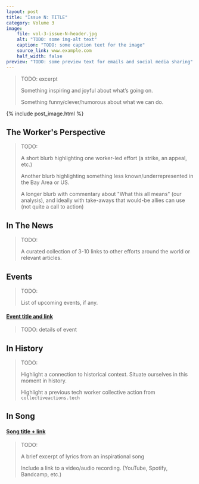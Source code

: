 ```yaml
---
layout: post
title: "Issue N: TITLE"
category: Volume 3
image:
    file: vol-3-issue-N-header.jpg
    alt: "TODO: some img-alt text"
    caption: "TODO: some caption text for the image"
    source_link: www.example.com
    half_width: false
preview: "TODO: some preview text for emails and social media sharing"
---
```


> TODO: excerpt
>
> Something inspiring and joyful about what’s going on.
>
> Something funny/clever/humorous about what we can do.

<!--excerpt-->

{% include post_image.html %}

## The Worker's Perspective

> TODO:
>
> A short blurb highlighting one worker-led effort (a strike, an appeal, etc.)
>
> Another blurb highlighting something less known/underrepresented in the Bay Area or US.
>
> A longer blurb with commentary about "What this all means" (our analysis),
> and ideally with take-aways that would-be allies can use (not quite a call to action)

## In The News

> TODO:
>
> A curated collection of 3-10 links to other efforts around the world or relevant articles.

## Events

> TODO:
>
> List of upcoming events, if any.

#### [Event title and link]()

> TODO: details of event

## In History

> TODO:
>
> Highlight a connection to historical context. Situate ourselves in this moment in history.
>
> Highlight a previous tech worker collective action from `collectiveactions.tech`

## In Song

#### [Song title + link]()

> TODO:
>
> A brief excerpt of lyrics from an inspirational song
>
> Include a link to a video/audio recording. (YouTube, Spotify, Bandcamp, etc.)
